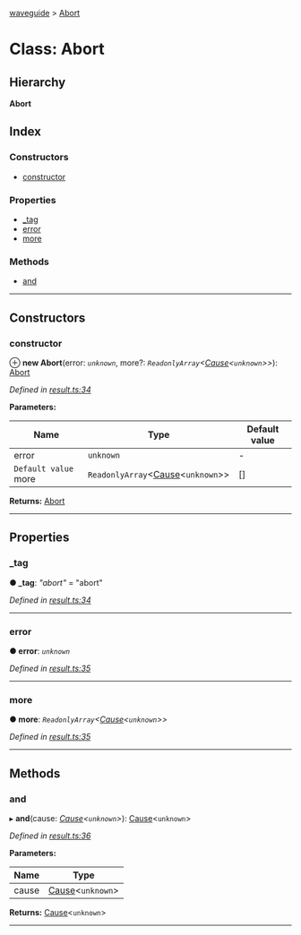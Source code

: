 [waveguide](../README.md) > [Abort](../classes/abort.md)

# Class: Abort

## Hierarchy

**Abort**

## Index

### Constructors

* [constructor](abort.md#constructor)

### Properties

* [_tag](abort.md#_tag)
* [error](abort.md#error)
* [more](abort.md#more)

### Methods

* [and](abort.md#and)

---

## Constructors

<a id="constructor"></a>

###  constructor

⊕ **new Abort**(error: *`unknown`*, more?: *`ReadonlyArray`<[Cause](../#cause)<`unknown`>>*): [Abort](abort.md)

*Defined in [result.ts:34](https://github.com/rzeigler/waveguide/blob/a4eddcf/src/result.ts#L34)*

**Parameters:**

| Name | Type | Default value |
| ------ | ------ | ------ |
| error | `unknown` | - |
| `Default value` more | `ReadonlyArray`<[Cause](../#cause)<`unknown`>> |  [] |

**Returns:** [Abort](abort.md)

___

## Properties

<a id="_tag"></a>

###  _tag

**● _tag**: *"abort"* = "abort"

*Defined in [result.ts:34](https://github.com/rzeigler/waveguide/blob/a4eddcf/src/result.ts#L34)*

___
<a id="error"></a>

###  error

**● error**: *`unknown`*

*Defined in [result.ts:35](https://github.com/rzeigler/waveguide/blob/a4eddcf/src/result.ts#L35)*

___
<a id="more"></a>

###  more

**● more**: *`ReadonlyArray`<[Cause](../#cause)<`unknown`>>*

*Defined in [result.ts:35](https://github.com/rzeigler/waveguide/blob/a4eddcf/src/result.ts#L35)*

___

## Methods

<a id="and"></a>

###  and

▸ **and**(cause: *[Cause](../#cause)<`unknown`>*): [Cause](../#cause)<`unknown`>

*Defined in [result.ts:36](https://github.com/rzeigler/waveguide/blob/a4eddcf/src/result.ts#L36)*

**Parameters:**

| Name | Type |
| ------ | ------ |
| cause | [Cause](../#cause)<`unknown`> |

**Returns:** [Cause](../#cause)<`unknown`>

___

